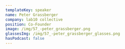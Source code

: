 ```yaml
---
templateKey: speaker
name: Peter Grassberger
company: lab10 collective
position: Co-Founder
image: /img/57_-peter_grassberger.png
glassesImg: /img/57_-peter_grassberger_glasses.png
hasPodcast: false
---
```


